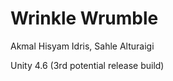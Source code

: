 Wrinkle Wrumble
===============

Akmal Hisyam Idris, Sahle Alturaigi

Unity 4.6 (3rd potential release build)